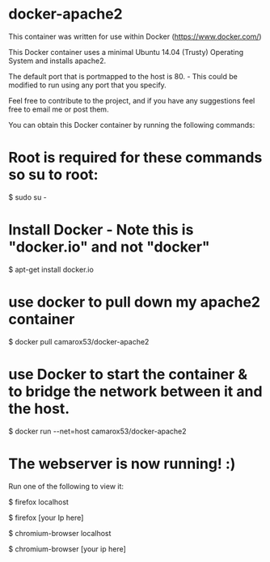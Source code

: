 docker-apache2
==============

This container was written for use within Docker (https://www.docker.com/) 

This Docker container uses a minimal Ubuntu 14.04 (Trusty) Operating System and installs apache2. 

The default port that is portmapped to the host is 80. - This could be modified to run using any port that you specify.

Feel free to contribute to the project, and if you have any suggestions feel free to email me or post them.

You can obtain this Docker container by running the following commands:

# Root is required for these commands so su to root:
$ sudo su -
# Install Docker - Note this is "docker.io" and not "docker" 
$ apt-get install docker.io
# use docker to pull down my apache2 container
$ docker pull camarox53/docker-apache2
# use Docker to start the container & to bridge the network between it and the host.
$ docker run --net=host camarox53/docker-apache2

# The webserver is now running! :)
 Run one of the following to view it:
 
 $ firefox localhost 
 
 $ firefox [your Ip here]
 
 $ chromium-browser localhost
 
 $ chromium-browser [your ip here] 
 
